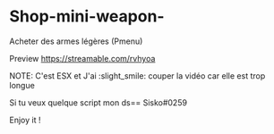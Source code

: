 # Shop-mini-weapon-
Acheter des armes légères (Pmenu)

Preview https://streamable.com/rvhyoa

NOTE: C'est ESX et J'ai :slight_smile: couper la vidéo car elle est trop longue

Si tu veux quelque script mon ds== Sisko#0259

Enjoy it ! 

